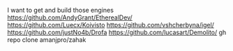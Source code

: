 I want to get and build those engines
https://github.com/AndyGrant/EtherealDev/
https://github.com/Luecx/Koivisto
https://github.com/vshcherbyna/igel/
https://github.com/justNo4b/Drofa
https://github.com/lucasart/Demolito/
gh repo clone amanjpro/zahak